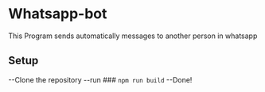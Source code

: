 # Whatsapp-bot
This Program sends automatically messages to another person in whatsapp

## Setup
--Clone the repository 
--run ### `npm run build`
--Done!
